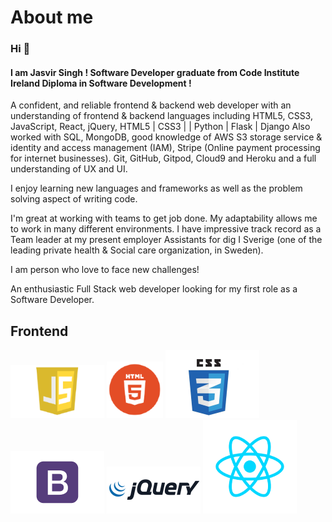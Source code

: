 # About me

### Hi 👋

#### I am Jasvir Singh ! Software Developer graduate from Code Institute Ireland Diploma in Software Development !


A confident, and reliable frontend & backend web developer with an understanding of frontend & backend languages including HTML5, CSS3, JavaScript, React, jQuery, HTML5 | CSS3 |  | Python | Flask | Django Also worked with SQL, MongoDB, good knowledge of AWS S3 storage service & identity and access management (IAM), Stripe (Online payment processing for internet businesses). Git, GitHub, Gitpod, Cloud9 and Heroku and a full understanding of UX and UI.

 I enjoy learning new languages and frameworks as well as the problem solving aspect of writing code.

 I'm great at working with teams to get job done. My adaptability allows me to work in many different environments. I have impressive track record as a Team leader at my present employer Assistants for dig I Sverige (one of the leading private health & Social care organization, in Sweden).

 I am person who love to face new challenges!

An enthusiastic Full Stack web developer looking for my first role as a Software Developer.


## **Frontend**

![JavaScript](Js.png) ![HTML](HTML.png)  ![CSS](Css.png)  ![Bootstrap](Bootstrap1.png)  ![JQuery](jquery1.png)  ![React](download1.png)

<!--
**jas-sin82/jas-sin82** is a ✨ _special_ ✨ repository because its `README.md` (this file) appears on your GitHub profile.

Here are some ideas to get you started:

- 🔭 I’m currently working on ...
- 🌱 I’m currently learning ...
- 👯 I’m looking to collaborate on ...
- 🤔 I’m looking for help with ...
- 💬 Ask me about ...
- 📫 How to reach me: ...
- 😄 Pronouns: ...
- ⚡ Fun fact: ...
-->
